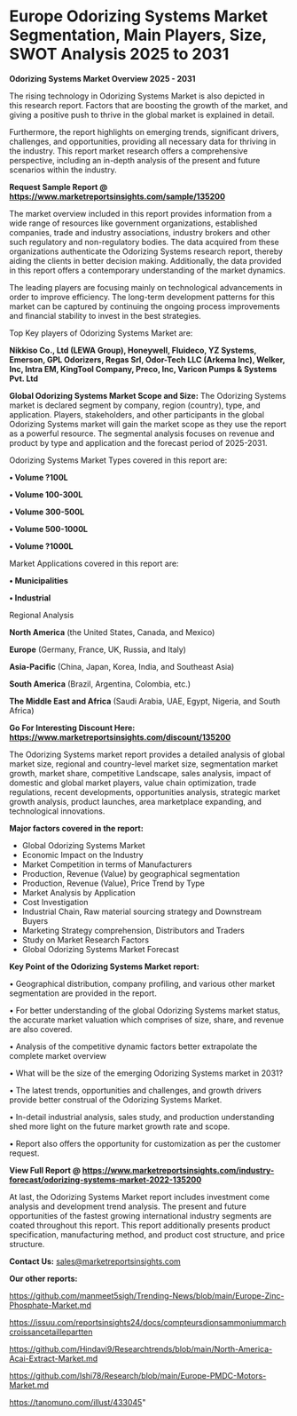 # Europe Odorizing Systems Market Segmentation, Main Players, Size, SWOT Analysis 2025 to 2031

<Strong> Odorizing Systems Market Overview 2025 - 2031</strong>

The rising technology in Odorizing Systems Market is also depicted in this research report. Factors that are boosting the growth of the market, and giving a positive push to thrive in the global market is explained in detail.

Furthermore, the report highlights on emerging trends, significant drivers, challenges, and opportunities, providing all necessary data for thriving in the industry. This report market research offers a comprehensive perspective, including an in-depth analysis of the present and future scenarios within the industry.

<strong>Request Sample Report @ <a href=https://www.marketreportsinsights.com/sample/135200>https://www.marketreportsinsights.com/sample/135200</a></strong>

The market overview included in this report provides information from a wide range of resources like government organizations, established companies, trade and industry associations, industry brokers and other such regulatory and non-regulatory bodies. The data acquired from these organizations authenticate the Odorizing Systems research report, thereby aiding the clients in better decision making. Additionally, the data provided in this report offers a contemporary understanding of the market dynamics.

The leading players are focusing mainly on technological advancements in order to improve efficiency. The long-term development patterns for this market can be captured by continuing the ongoing process improvements and financial stability to invest in the best strategies.

Top Key players of Odorizing Systems Market are:

<strong>Nikkiso Co., Ltd (LEWA Group), Honeywell, Fluideco, YZ Systems, Emerson, GPL Odorizers, Regas Srl, Odor-Tech LLC (Arkema Inc), Welker, Inc, Intra EM, KingTool Company, Preco, Inc, Varicon Pumps & Systems Pvt. Ltd</strong>

<strong><b>Global Odorizing Systems Market Scope and Size:</b></strong>
The Odorizing Systems market is declared segment by company, region (country), type, and application. Players, stakeholders, and other participants in the global Odorizing Systems market will gain the market scope as they use the report as a powerful resource. The segmental analysis focuses on revenue and product by type and application and the forecast period of 2025-2031.

Odorizing Systems Market Types covered in this report are:

<strong>• Volume ?100L

• Volume 100-300L

• Volume 300-500L

• Volume 500-1000L

• Volume ?1000L</strong>

Market Applications covered in this report are:

<strong>• Municipalities

• Industrial</strong> 

Regional Analysis

<strong>North America</strong> (the United States, Canada, and Mexico)

<strong>Europe</strong> (Germany, France, UK, Russia, and Italy)

<strong>Asia-Pacific</strong> (China, Japan, Korea, India, and Southeast Asia)

<strong>South America</strong> (Brazil, Argentina, Colombia, etc.)

<strong>The Middle East and Africa</strong> (Saudi Arabia, UAE, Egypt, Nigeria, and South Africa)

<strong>Go For Interesting Discount Here: <a href=https://www.marketreportsinsights.com/discount/135200>https://www.marketreportsinsights.com/discount/135200</a></strong>

The Odorizing Systems market report provides a detailed analysis of global market size, regional and country-level market size, segmentation market growth, market share, competitive Landscape, sales analysis, impact of domestic and global market players, value chain optimization, trade regulations, recent developments, opportunities analysis, strategic market growth analysis, product launches, area marketplace expanding, and technological innovations.

<strong><b>Major factors covered in the report:</b></strong>
<ul>
  <li>Global Odorizing Systems Market </li>
  <li>Economic Impact on the Industry</li>
  <li>Market Competition in terms of Manufacturers</li>
  <li>Production, Revenue (Value) by geographical segmentation</li>
  <li>Production, Revenue (Value), Price Trend by Type</li>
  <li>Market Analysis by Application</li>
  <li>Cost Investigation</li>
  <li>Industrial Chain, Raw material sourcing strategy and Downstream Buyers</li>
  <li>Marketing Strategy comprehension, Distributors and Traders</li>
  <li>Study on Market Research Factors</li>
  <li>Global Odorizing Systems Market Forecast</li>
</ul>

<strong><b>Key Point of the Odorizing Systems Market report:</b></strong>

• Geographical distribution, company profiling, and various other market segmentation are provided in the report.

• For better understanding of the global Odorizing Systems market status, the accurate market valuation which comprises of size, share, and revenue are also covered.

• Analysis of the competitive dynamic factors better extrapolate the complete market overview

• What will be the size of the emerging Odorizing Systems market in 2031?

• The latest trends, opportunities and challenges, and growth drivers provide better construal of the Odorizing Systems Market.

• In-detail industrial analysis, sales study, and production understanding shed more light on the future market growth rate and scope.

• Report also offers the opportunity for customization as per the customer request.

<strong><b>View Full Report @ <a href=https://www.marketreportsinsights.com/industry-forecast/odorizing-systems-market-2022-135200>https://www.marketreportsinsights.com/industry-forecast/odorizing-systems-market-2022-135200</a></b></strong>


At last, the Odorizing Systems Market report includes investment come analysis and development trend analysis. The present and future opportunities of the fastest growing international industry segments are coated throughout this report. This report additionally presents product specification, manufacturing method, and product cost structure, and price structure.

<strong>Contact Us:</strong>
sales@marketreportsinsights.com

<strong>Our other reports:</strong>

<a href=https://github.com/manmeet5sigh/Trending-News/blob/main/Europe-Zinc-Phosphate-Market.md>https://github.com/manmeet5sigh/Trending-News/blob/main/Europe-Zinc-Phosphate-Market.md</a>

<a href=https://issuu.com/reportsinsights24/docs/compteursdionsammoniummarchcroissancetaillepartten>https://issuu.com/reportsinsights24/docs/compteursdionsammoniummarchcroissancetaillepartten</a>

<a href=https://github.com/Hindavi9/Researchtrends/blob/main/North-America-Acai-Extract-Market.md>https://github.com/Hindavi9/Researchtrends/blob/main/North-America-Acai-Extract-Market.md</a>

<a href=https://github.com/Ishi78/Research/blob/main/Europe-PMDC-Motors-Market.md>https://github.com/Ishi78/Research/blob/main/Europe-PMDC-Motors-Market.md</a>

<a href=https://tanomuno.com/illust/433045>https://tanomuno.com/illust/433045</a>"
